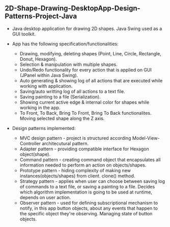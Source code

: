 ## 2D-Shape-Drawing-DesktopApp-Design-Patterns-Project-Java

* Java desktop application for drawing 2D shapes. Java Swing used as a GUI toolkit.

* App has the following specification/functionalities:
  - Drawing, modifying, deleting shapes (Point, Line, Circle, Rectangle, Donut, Hexagon).
  - Selection & manipulation with multiple shapes.
  - Undo/Redo functionality for every action that is applied on GUI (JPanel within Java Swing).
  - Auto generating & showing log of all actions that are executed while working with application. 
  - Saving/auto writting log of all actions to a text file.
  - Saving painting to a file (Serialization).
  - Showing current active edge & internal color for shapes while working in the app.
  - To Front, To Back, Bring To Front, Bring To Back functionalites. Moving selected shape along the Z axis.
  
* Design patterns implemented:
  - MVC design pattern - project is structured according Model-View-Controller architecutural pattern.
  - Adapter pattern - providing compatible interface for Hexagon object(shape).
  - Command pattern - creating command object that encapsulates all information needed to perform an action on objects/shapes.
  - Prototype pattern - hiding complexity of making new instances(objects/shapes) from client. clone() method.
  - Strategy pattern - applies when user can choose between saving log of commands to a text file, or saving a painting to a file. Decides which algorithm implementation is going to be used at runtime, depends on user action.
  - Observer pattern - used for defining subscriptional mechanism to notify, in this app button objects, about any events that happen to the specific object they're observing. Managing state of button objects.
